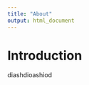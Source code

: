 ```yaml
---
title: "About"
output: html_document
---
```

<style>
    #footer {
        margin-top: 52.37%;
    }
</style>

<h1>Introduction</h1>
<p>diashdioashiod</p>
